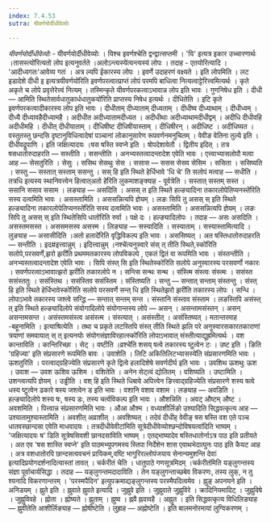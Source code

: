 ```yaml
---
index: 7.4.53
sutra: यीवर्णयोर्दीधीवेव्योः

---
```

_यीवर्णयोर्दीधीवेव्योः_ - यीवर्णयोर्दीधीवेव्योः । यिश्च इवर्णश्चेति द्वन्द्वात्सप्तमी । 'यि' इत्यत्र इकार उच्चारणार्थः ।तासस्त्यो॑रित्यतो लोप इत्यनुवर्तते ।अलोऽन्त्यस्ये॑त्यन्त्यस्य॑ लोपः । तदाह - एतयोरित्यादि । 'आदीध्यगतः'आवेव्य गतः॑ । अत्र ल्यपि ईकारस्य लोपः । इवर्णे उदाहरणं वक्ष्यते । इति लोपमिति । लट इडादेशे दीधी इ इत्यत्रयीवर्णयो॑रिति इवर्णपरत्वात्प्राप्तं लोपं परमपि बाधित्वा नित्यत्वाट्टेरित्त्वमित्यर्थः । कृते अकृते च लोपे प्रवृत्तेरेत्त्वं नित्यम् । तस्मिन्कृते यीवर्णपरकत्वाऽभावान्न लोप इति भावः । गुणनिषेध इति । दीधी —  आमिति स्थितेसार्वधातुकार्धधातुकयो॑रिति प्राप्तस्य निषेध इत्यर्थः । दीधितेति । इटि कृते इवर्णपरकत्वादीकारस्य लोप इति भावः । दीधीताम् दीध्याताम् दीध्यताम् । दीधीष्व दीध्याथाम् । दीधीध्वम् । दीध्यै दीध्यावहैदीध्यामहै । अदीधीत अदीध्यातामदीध्यत । अदीधीथाः अदीध्याथामदीधीद्वम् । अदीधि दीधीवहि अदीधीमहि । दीधीत् दीधीयाताम् । दीधिषीष्ट दीधिषीयास्ताम् । दीधिषीरन् । अदीधिष्ट । अदीधिष्यत । वस्तुतस्तु छन्दसि दृष्टानुविधित्वादेषां पञ्चानां लोकानुसारेण रूपवर्णनमनुचितम् । वेवीङ वेतिना तुल्ये इति । दीधीवद्रूपाणि । इति जक्षित्यादयः ।षस षस्ति स्वप्ने इति । षोपदेशावेतौ । द्वितीय इदित् । तत्र षसधातोरुदाहरति — सस्तीति । ससन्तीति । अनभ्यस्तत्वादन्तादेश एवेति भावः । एत्त्वाभ्यासलोपौ मत्वा आह —  सेसतुरिति । सेसुः । ससिथ सेसथुः सेस । ससास —  ससस सेसव सेसिम । ससिता । ससिष्यति । सस्तु — सस्तात् सस्ताम् ससन्तु । सस् हि इति स्थिते हेर्धिभावे 'धि चे' ति सलोपं मत्वाह — सधीति । तत्रधि इत्यस्य स्थानिवत्त्वेन हित्वात्अतो हे॑रिति लुकमाशङ्क्याह - पूर्वत्रेति । सस्तात् सस्तम् सस्त । ससानि ससाव ससाम । लङ्याह —  असदिति । असस् त इति स्थिते हल्ङ्यादिना तकारलोपेतिप्यनस्ते॑रिति सस्य दत्वमिति भावः । असस्तामिति । अससन्नित्यपि ज्ञेयम् । लङः सिपि तु असस् स् इति स्थिते हल्ङ्यादिना तकारलोपेतिप्यनस्ते॑रिति सस्य दत्वमिति भावः । असस्तामिति । अससन्नित्यपि ज्ञेयम् । लङः सिपि तु असस् स् इति स्थितेसिपि धातो॑रिति रुर्वा । पक्षे दः । हल्ङ्यादिलोपः । तदाह —  असः असदिति । असस्तमसस्त । अससमसस्व असस्म । लिङ्याह —  सस्यादिति । सस्याताम् । सस्यास्तामित्यादि । लुङ्याह — असासीदिति ।अतो हलादे॑रिति वृद्धिविकल्प इति भावः । अससिष्यत् । अत षस्तिधातोरुदाहरति —  सन्तीति । इद#इत्त्वान्नुम् । इदित्त्वान्नुम् ।नश्चे॑त्यनुस्वारे संस् त् तीति स्थिते,स्को॑रिति सलोपे,परसवर्णे,झरो झरी॑ति प्रथममतकारस्य लोपविकल्पे , एकतं द्वितं वा रूपमिति भावः । संस्तन्तीति । अनभ्यस्तत्वादन्तादेश एवेति भावः । सिपि संस्त् सि इति स्थितेस्को॑रिति सलोपे अनुस्वारस्य परसवर्णो नकारः । सवर्णपरत्वाऽभावात्झरो झरी॑ति तकारलोपे न । सन्त्सि सन्थः सन्थ । संस्त्मि संस्त्वः संस्त्मः । ससंस्त ससंस्ततुः । ससंस्तिथ । ससंस्तिव ससंस्तिम । संस्तिष्यति । सन्तु — सन्तात् सन्ताम् संस्तन्तु । संस्त् हि इति स्थिते हेर्धिभावेस्को॑रिति सलोपे परसवर्णे सन्त् धि इति स्थितेझरो झरी॑ति तकारस्य लोपः । सन्धि । लोपाऽभावे तकारस्य जश्त्वे सन्द्धि — सन्तात् सन्तम् सन्त । संस्तानि संस्ताव संस्ताम । लङस्तिपि असंस्त् त् इति स्थिते हल्ङ्यादिलोपे संयोगादिलोपे संयोगान्तस्य लोपे — असन् । असन्तामसंस्तन् । असन् असन्तमसन्त । असंस्तमसंस्त्व असंस्त्म । संस्त्यात् । असंस्तीत् । असंस्तिष्यत् । मतान्तरमाह -बहूनामिति । इत्याश्रित्येति । तथा च प्रकृते लटस्तिपि संस्त् तीति स्थिते झलि परे अनुस्वारसकारतकाराणां त्रयाणां समवायात् स् त् इत्यनयोः संयोगसंज्ञाविरहात्स्को॑रिति लोपाऽभावात् संस्तीत्याद्यूह्रमित्यर्थः । वश कान्ताविति । कान्तिरिच्छा । सेट् । वष्टीति ।व्रश्चे॑ति शसय् षत्वे तकारस्य ष्टुत्वेन टः । उष्ट इति । ङिति 'ग्रहिज्या' इति संप्रसारणे रूपमिति बावः । उवाशेति । लिटि अकितिलिटभ्यासस्ये॑ति संप्रसारणमिति भावः । ऊशतुरिति । परत्वाद्ग्रहिज्येति संप्रसारणे कृते द्वित्वे हलादिशेषे सवर्णदीर्घ इति भावः । उवशिथ ऊशथुः ऊश । उवाश — उवश ऊशिव ऊशिम । वशितेति । अनेन सेट्त्वं द्योतितम् । वशिष्यति । उष्टामिति । उशन्त्वत्यपि ज्ञेयम् । उड्ढीति । वश् हि इति स्थिते धिबावे अपित्त्वेन ङित्त्वाद्ग्रहिज्येति संप्रसारणे शस्य षत्वे धस्य ष्टुत्वेन ढकारे षस्य जश्त्वेन ड इति भावः । वशानि वशाव वशाम । लङ्याह — अवडिति । हल्ङ्यादिलोपे शस्य षः, षस्य डः, तस्य चर्त्वविकल्प इति भावः । औशन्निति । अवट् औष्टम् औष्ट । अवशमिति । पित्त्वान्न संप्रसारणमिति भावः । औआ औश्म । वध्याशीर्लिङो उश्यादिति सिद्धवत्कृत्य आह — उश्यातामुश्यास्तामिति । अवशीत् अव्राशीत् । अवशिष्यत् । तदेवं दीधीह् वेवीङ् षस षस्ति वश एते पञ्च धातवस्छान्दसा एवेति माधवादयः । तत्रदीधीवेवीटा॑मिति सूत्रेदीधीवेव्योश्छन्दोविषयत्वा॑दिति भाष्यम् । 'जक्षित्यादयः ष' डिति सूत्रेषसिवशी छानदसा॑विति भाष्यम् । एतद्भाष्यादेव षस्तिधातोर्नाऽत्र पाठ इति प्रतीयते । अत एव 'षस शास्ति स्वप्ने' इति पाठमभ्युपगमस्य स्तिपा निर्देशेन शास एवाथभेदात्पुनः पाठ इति कैयट आह । अत्र वशधातोरपि छान्दसत्ववचनं प्रायिकम्,वष्टि भागुरिरल्लोपंजयाय सेनान्यमुशन्ति देवाः॑ इत्यादिप्रयोगदर्शनादित्यास्तां तावत् । चर्करीतं चेति । धातुपाठे गणसूत्रमिदम् ।चर्करीत॑मिति यङ्लुगन्तस्य संज्ञा पूर्वाचार्यसिद्धा । तदाह — यङ्लुगन्तमदादाविति । तेन यङ्लुगन्ताच्छबेव विकरणः, तस्य लुक्, न तु श्यनादि विकरणान्तरम् । 'परस्मपैदिन' इत्युपक्रमाद्यङ्लुगन्तस्य परस्मैपदित्वमेव । ह्नुङ् अपनयने इति । अनिडयम् । ह्नुते इति । ह्नुवाते ह्नुवते इत्यादि । जुह्नुवे इति । जुह्नुवाते जुह्नुविरे । क्रादिनियमादिट् । जुह्नुविषे । जुह्नुविवहे । ह्नोता । ह्नोष्यते । ह्नुताम् । ह्नुष्व । ह्नवै ह्नवावहै । अह्नुत । इति सिद्धवत्कृत्य विधिलिङ्याह —  ह्नुवीतेति आशीर्लिङ्याह —  ह्नोषीष्टेति । लुह्राह — अह्नोष्टेति । इति बालमनोरमायां लुग्विकरणम् । 